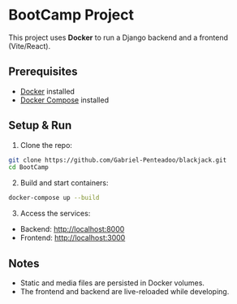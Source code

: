 # BootCamp Project

This project uses **Docker** to run a Django backend and a frontend (Vite/React).  

## Prerequisites

- [Docker](https://www.docker.com/get-started) installed  
- [Docker Compose](https://docs.docker.com/compose/install/) installed  

## Setup & Run

1. Clone the repo:

```bash
git clone https://github.com/Gabriel-Penteadoo/blackjack.git
cd BootCamp
```

2. Build and start containers:

```bash
docker-compose up --build
```

3. Access the services:

- Backend: [http://localhost:8000](http://localhost:8000)  
- Frontend: [http://localhost:3000](http://localhost:3000)  

## Notes

- Static and media files are persisted in Docker volumes.  
- The frontend and backend are live-reloaded while developing.  
